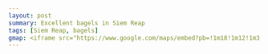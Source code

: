 ```yaml
---
layout: post
summary: Excellent bagels in Siem Reap
tags: [Siem Reap, bagels]
gmap: <iframe src="https://www.google.com/maps/embed?pb=!1m18!1m12!1m3!1d3881.9532481999245!2d103.85606641235118!3d13.353183206339846!2m3!1f0!2f0!3f0!3m2!1i1024!2i768!4f13.1!3m3!1m2!1s0x3110172ceab4d403%3A0xc11fd981db1c731e!2sNew%20York%20Bagels!5e0!3m2!1sen!2skh!4v1720444208279!5m2!1sen!2skh" width="600" height="450" style="border:0;" allowfullscreen="" loading="lazy" referrerpolicy="no-referrer-when-downgrade"></iframe>
---
```


